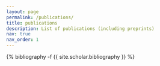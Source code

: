 ```yaml
---
layout: page
permalink: /publications/
title: publications
description: List of publications (including preprints)
nav: true
nav_order: 1
---
```

<!-- _pages/publications.md -->
<div class="publications">

{% bibliography -f {{ site.scholar.bibliography }} %}

</div>
